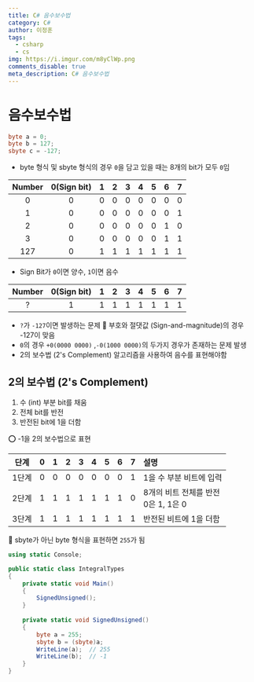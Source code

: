 ```yaml
---
title: C# 음수보수법
category: C#
author: 이정훈
tags:
  - csharp
  - cs
img: https://i.imgur.com/m8yClWp.png
comments_disable: true
meta_description: C# 음수보수법
---
```

# 음수보수법

```csharp
byte a = 0;
byte b = 127;
sbyte c = -127;
```

- byte 형식 및 sbyte 형식의 경우 `0`을 담고 있을 때는 8개의 bit가 모두 `0`임

|Number|0(Sign bit)|1|2|3|4|5|6|7|
|:--:|:--:|:--:|:--:|:--:|:--:|:--:|:--:|:--:|
|0|0|0|0|0|0|0|0|0|
|1|0|0|0|0|0|0|0|1|
|2|0|0|0|0|0|0|1|0|
|3|0|0|0|0|0|0|1|1|
|127|0|1|1|1|1|1|1|1|

- Sign Bit가 `0`이면 양수, `1`이면 음수

|Number|0(Sign bit)|1|2|3|4|5|6|7|
|:--:|:--:|:--:|:--:|:--:|:--:|:--:|:--:|:--:|
|?|1|1|1|1|1|1|1|1|
- `?`가 `-127`이면 발생하는 문제
🔅 부호와 절댓값 (Sign-and-magnitude)의 경우 -127이 맞음
- `0`의 경우 `+0(0000 0000)` ,`-0(1000 0000)`의 두가지 경우가 존재하는 문제 발생
- 2의 보수법 (2's Complement) 알고리즘을 사용하여 음수를 표현해야함

## 2의 보수법 (2's Complement) 
1. 수 (int) 부분 bit를 채움
2. 전체 bit를 반전
3. 반전된 bit에 1을 더함

⭕️ -1을 2의 보수법으로 표현

|단계|0|1|2|3|4|5|6|7|설명|
|:--:|:--:|:--:|:--:|:--:|:--:|:--:|:--:|:--:|:--|
|1단계|0|0|0|0|0|0|0|1|1을 수 부분 비트에 입력|
|2단계|1|1|1|1|1|1|1|0|8개의 비트 전체를 반전<br>0은 1, 1은 0|
|3단계|1|1|1|1|1|1|1|1|반전된 비트에 1을 더함|
🔴 sbyte가 아닌 byte 형식을 표현하면 `255`가 됨

```csharp
using static Console;  

public static class IntegralTypes  
{  
	private static void Main()  
	{   
		SignedUnsigned();  
	}  
	  
	private static void SignedUnsigned()  
	{  
		byte a = 255;  
		sbyte b = (sbyte)a;  
		WriteLine(a);  // 255
		WriteLine(b);  // -1
	}  
}
```
